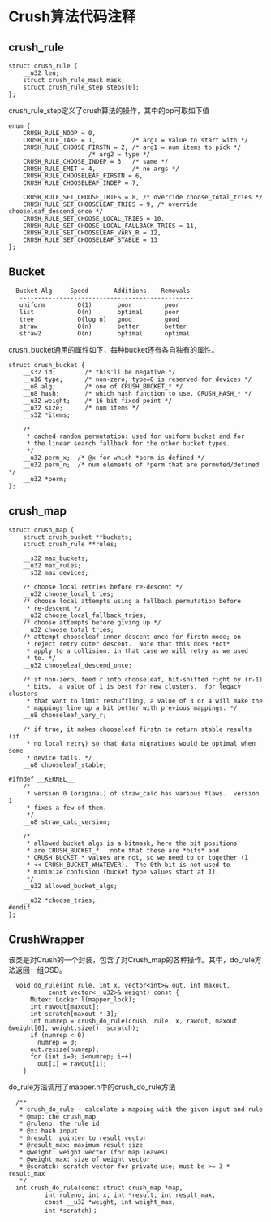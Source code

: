 # Crush算法代码注释

## crush_rule

    struct crush_rule {
    	__u32 len;
    	struct crush_rule_mask mask;
    	struct crush_rule_step steps[0];
    };

crush_rule_step定义了crush算法的操作，其中的op可取如下值

    enum {
    	CRUSH_RULE_NOOP = 0,
    	CRUSH_RULE_TAKE = 1,          /* arg1 = value to start with */
    	CRUSH_RULE_CHOOSE_FIRSTN = 2, /* arg1 = num items to pick */
    				      /* arg2 = type */
    	CRUSH_RULE_CHOOSE_INDEP = 3,  /* same */
    	CRUSH_RULE_EMIT = 4,          /* no args */
    	CRUSH_RULE_CHOOSELEAF_FIRSTN = 6,
    	CRUSH_RULE_CHOOSELEAF_INDEP = 7,

    	CRUSH_RULE_SET_CHOOSE_TRIES = 8, /* override choose_total_tries */
    	CRUSH_RULE_SET_CHOOSELEAF_TRIES = 9, /* override chooseleaf_descend_once */
    	CRUSH_RULE_SET_CHOOSE_LOCAL_TRIES = 10,
    	CRUSH_RULE_SET_CHOOSE_LOCAL_FALLBACK_TRIES = 11,
    	CRUSH_RULE_SET_CHOOSELEAF_VARY_R = 12,
    	CRUSH_RULE_SET_CHOOSELEAF_STABLE = 13
    };

## Bucket
      Bucket Alg     Speed       Additions    Removals
       ------------------------------------------------
       uniform         O(1)       poor         poor
       list            O(n)       optimal      poor
       tree            O(log n)   good         good
       straw           O(n)       better       better
       straw2          O(n)       optimal      optimal
crush_bucket通用的属性如下，每种bucket还有各自独有的属性。

    struct crush_bucket {
    	__s32 id;        /* this'll be negative */
    	__u16 type;      /* non-zero; type=0 is reserved for devices */
    	__u8 alg;        /* one of CRUSH_BUCKET_* */
    	__u8 hash;       /* which hash function to use, CRUSH_HASH_* */
    	__u32 weight;    /* 16-bit fixed point */
    	__u32 size;      /* num items */
    	__s32 *items;

    	/*
    	 * cached random permutation: used for uniform bucket and for
    	 * the linear search fallback for the other bucket types.
    	 */
    	__u32 perm_x;  /* @x for which *perm is defined */
    	__u32 perm_n;  /* num elements of *perm that are permuted/defined */
    	__u32 *perm;
    };
## crush_map
    struct crush_map {
    	struct crush_bucket **buckets;
    	struct crush_rule **rules;

    	__s32 max_buckets;
    	__u32 max_rules;
    	__s32 max_devices;

    	/* choose local retries before re-descent */
    	__u32 choose_local_tries;
    	/* choose local attempts using a fallback permutation before
    	 * re-descent */
    	__u32 choose_local_fallback_tries;
    	/* choose attempts before giving up */
    	__u32 choose_total_tries;
    	/* attempt chooseleaf inner descent once for firstn mode; on
    	 * reject retry outer descent.  Note that this does *not*
    	 * apply to a collision: in that case we will retry as we used
    	 * to. */
    	__u32 chooseleaf_descend_once;

    	/* if non-zero, feed r into chooseleaf, bit-shifted right by (r-1)
    	 * bits.  a value of 1 is best for new clusters.  for legacy clusters
    	 * that want to limit reshuffling, a value of 3 or 4 will make the
    	 * mappings line up a bit better with previous mappings. */
    	__u8 chooseleaf_vary_r;

    	/* if true, it makes chooseleaf firstn to return stable results (if
    	 * no local retry) so that data migrations would be optimal when some
    	 * device fails. */
    	__u8 chooseleaf_stable;

    #ifndef __KERNEL__
    	/*
    	 * version 0 (original) of straw_calc has various flaws.  version 1
    	 * fixes a few of them.
    	 */
    	__u8 straw_calc_version;

    	/*
    	 * allowed bucket algs is a bitmask, here the bit positions
    	 * are CRUSH_BUCKET_*.  note that these are *bits* and
    	 * CRUSH_BUCKET_* values are not, so we need to or together (1
    	 * << CRUSH_BUCKET_WHATEVER).  The 0th bit is not used to
    	 * minimize confusion (bucket type values start at 1).
    	 */
    	__u32 allowed_bucket_algs;

    	__u32 *choose_tries;
    #endif
    };
## CrushWrapper
该类是对Crush的一个封装，包含了对Crush_map的各种操作。其中，do_rule方法返回一组OSD。

      void do_rule(int rule, int x, vector<int>& out, int maxout,
      	       const vector<__u32>& weight) const {
          Mutex::Locker l(mapper_lock);
          int rawout[maxout];
          int scratch[maxout * 3];
          int numrep = crush_do_rule(crush, rule, x, rawout, maxout, &weight[0], weight.size(), scratch);
          if (numrep < 0)
            numrep = 0;
          out.resize(numrep);
          for (int i=0; i<numrep; i++)
            out[i] = rawout[i];
        }

do_rule方法调用了mapper.h中的crush_do_rule方法

      /**
       * crush_do_rule - calculate a mapping with the given input and rule
       * @map: the crush_map
       * @ruleno: the rule id
       * @x: hash input
       * @result: pointer to result vector
       * @result_max: maximum result size
       * @weight: weight vector (for map leaves)
       * @weight_max: size of weight vector
       * @scratch: scratch vector for private use; must be >= 3 * result_max
       */
      int crush_do_rule(const struct crush_map *map,
      		  int ruleno, int x, int *result, int result_max,
      		  const __u32 *weight, int weight_max,
      		  int *scratch)；
